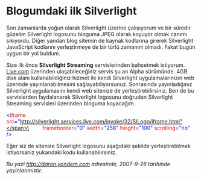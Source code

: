 # Blogumdaki ilk Silverlight
Son zamanlarda yoğun olarak Silverlight üzerine çalışıyorum ve bir
süredir güzelim Silverlight logosunu bloguma JPEG olarak koyuyor olmak
canımı sıkıyordu. Diğer yandan blog sitemin de kaynak kodlarına girerek
Silverlight JavaScript kodlarını yerleştirmeye de bir türlü zamanım
olmadı. Fakat bugün uygun bir yol buldum.

Size ilk önce **Silverlight Streaming** servislerinden bahsetmek
istiyorum. [Live.com](http://silverlight.live.com/) üzerinden
ulaşabileceğiniz servis şu an Alpha sürümünde. 4GB disk alanı
kullanabildiğiniz hizmet ile kendi Silverlight uygulamalarınızın web
üzerinde yayınlanabilmesini sağlayabiliyorsunuz. Sonrasında
yayınladığınız Silverlight uygulamasını kendi web sitenize de
yerleştirebilirsiniz. Ben de bu servislerden faydalanarak Silverlight
logosunu doğrudan Silverlight Streaming servisleri üzerinden bloguma
koyacağım.

<span style="color:blue;">\<</span><span
style="color:#A31515;">iframe</span><span style=""> <span
style="color:red">src</span><span
style="color:blue">="http://silverlight.services.live.com/invoke/32/SlLogo/iframe.html"</span>\
 <span style="color:red"><span style="mso-spacerun:yes">       
</span>frameborder</span><span style="color:blue">="0"</span> <span
style="color:red">width</span><span style="color:blue">="258"</span>
<span style="color:red">height</span><span
style="color:blue">="100"</span> <span
style="color:red">scrolling</span><span style="color:blue">="no"
/\></span></span>

Eğer siz de sitenize Silverlight logosunu aşağıdaki şekilde
yerleştirebilmek istiyorsanız yukarıdaki kodu kullanabilirsiniz.



*Bu yazi http://daron.yondem.com adresinde, 2007-9-26 tarihinde yayinlanmistir.*
